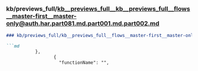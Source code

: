 ### kb/previews_full/kb__previews_full__kb__previews_full__flows__master-first__master-only@auth.har.part081.md.part001.md.part002.md

```md
### kb/previews_full/kb__previews_full__flows__master-first__master-only@auth.har.part081.md.part001.md (part 002)

```md
           },
                  {
                    "functionName": "",
                  
```

```

```
